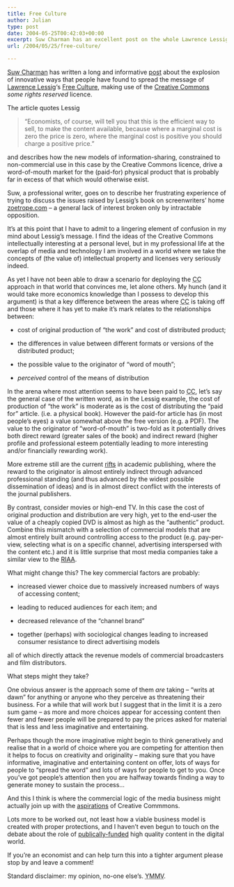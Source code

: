 ```yaml
---
title: Free Culture
author: Julian
type: post
date: 2004-05-25T00:42:03+00:00
excerpt: Suw Charman has an excellent post on the whole Lawrence Lessig "Free Culture" thing. Drawing on that I start to bounce around a few thoughts about the factors that differentiate areas receptive to the Creative Commons idea and ponder how to link in the commercial needs of large media companies...
url: /2004/05/25/free-culture/

---
```

[Suw Charman][1] has written a long and informative [post][2] about the explosion of innovative ways that people have found to spread the message of [Lawrence Lessig][3]&#8216;s [Free Culture][4], making use of the [Creative Commons][5] _some rights reserved_ licence.

The article quotes Lessig

<blockquote cite="https://chocnvodka.blogware.com/blog/_archives/2004/5/24/75489.html">
  <p>
    &#8220;Economists, of course, will tell you that this is the efficient way to sell, to make the content available, because where a marginal cost is zero the price is zero, where the marginal cost is positive you should charge a positive price.&#8221;
  </p>
</blockquote>

and describes how the new models of information-sharing, constrained to non-commercial use in this case by the Creative Commons licence, drive a word-of-mouth market for the (paid-for) physical product that is probably far in excess of that which would otherwise exist.

Suw, a professional writer, goes on to describe her frustrating experience of trying to discuss the issues raised by Lessig&#8217;s book on screenwriters&#8217; home [zoetrope.com][6] &#8211; a general lack of interest broken only by intractable opposition. 

It&#8217;s at this point that I have to admit to a lingering element of confusion in my mind about Lessig&#8217;s message. I find the ideas of the Creative Commons intellectually interesting at a personal level, but in my professional life at the overlap of media and technology I am involved in a world where we take the concepts of (the value of) intellectual property and licenses very seriously indeed.

As yet I have not been able to draw a scenario for deploying the <acronym title="Creative Commons">CC</acronym> approach in that world that convinces me, let alone others. My hunch (and it would take more economics knowledge than I possess to develop this argument) is that a key difference between the areas where <acronym title="Creative Commons">CC</acronym> is taking off and those where it has yet to make it&#8217;s mark relates to the relationships between:
  
* cost of original production of &#8220;the work&#8221; and cost of distributed product;
  
* the differences in value between different formats or versions of the distributed product;
  
* the possible value to the originator of &#8220;word of mouth&#8221;;
  
* _perceived_ control of the means of distribution

In the arena where most attention seems to have been paid to <acronym title="Creative Commons">CC</acronym>, let&#8217;s say the general case of the written word, as in the Lessig example, the cost of production of &#8220;the work&#8221; is moderate as is the cost of distributing the &#8220;paid for&#8221; article. (i.e. a physical book). However the paid-for article has (in most people&#8217;s eyes) a value somewhat above the free version (e.g. a PDF). The value to the originator of &#8220;word-of-mouth&#8221; is two-fold as it potentially drives both direct reward (greater sales of the book) and indirect reward (higher profile and professional esteem potentially leading to more interesting and/or financially rewarding work).

More extreme still are the current [rifts][7] in academic publishing, where the reward to the originator is almost entirely indirect through advanced professional standing (and thus advanced by the widest possible dissemination of ideas) and is in almost direct conflict with the interests of the journal publishers.

By contrast, consider movies or high-end TV. In this case the cost of original production and distribution are very high, yet to the end-user the value of a cheaply copied DVD is almost as high as the &#8220;authentic&#8221; product. Combine this mismatch with a selection of commercial models that are almost entirely built around controlling access to the product (e.g. pay-per-view, selecting what is on a specific channel, advertising interspersed with the content etc.) and it is little surprise that most media companies take a similar view to the [RIAA][8].

What might change this? The key commercial factors are probably:
  
* increased viewer choice due to massively increased numbers of ways of accessing content;
  
* leading to reduced audiences for each item; and
  
* decreased relevance of the &#8220;channel brand&#8221;
  
* together (perhaps) with sociological changes leading to increased consumer resistance to direct advertising models

all of which directly attack the revenue models of commercial broadcasters and film distributors.

What steps might they take? 

One obvious answer is the approach some of them _are_ taking &#8211; &#8220;writs at dawn&#8221; for anything or anyone who they perceive as threatening their business. For a while that will work but I suggest that in the limit it is a zero sum game &#8211; as more and more choices appear for accessing content then fewer and fewer people will be prepared to pay the prices asked for material that is less and less imaginative and entertaining. 

Perhaps though the more imaginative might begin to think generatively and realise that in a world of choice where you are competing for attention then it helps to focus on creativity and originality &#8211; making sure that you have informative, imaginative and entertaining content on offer, lots of ways for people to &#8220;spread the word&#8221; and lots of ways for people to get to you. Once you&#8217;ve got people&#8217;s attention then you are halfway towards finding a way to generate money to sustain the process&#8230;

And this I think is where the commercial logic of the media business might actually join up with the [aspirations][9] of Creative Commmons. 

Lots more to be worked out, not least how a viable business model is created with proper protections, and I haven&#8217;t even begun to touch on the debate about the role of [publically-funded][10] high quality content in the digital world.

If you&#8217;re an economist and can help turn this into a tighter argument please stop by and leave a comment!
  
Standard disclaimer: my opinion, no-one else&#8217;s. <acronym title="Your Mileage May Vary!">YMMV</acronym>.

 [1]: https://chocnvodka.blogware.com/blog
 [2]: https://chocnvodka.blogware.com/blog/_archives/2004/5/24/75489.html
 [3]: https://www.lessig.org/blog/
 [4]: https://www.free-culture.cc/
 [5]: https://www.creativecommons.org/
 [6]: https://www.zoetrope.com/
 [7]: https://observer.guardian.co.uk/business/story/0,6903,1168763,00.html
 [8]: https://www.riaa.com/
 [9]: https://creativecommons.org/learn/aboutus/
 [10]: https://www.bbccharterreview.org.uk/